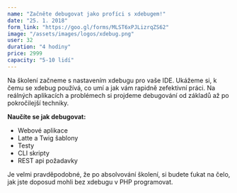 ```yaml
---
name: "Začněte debugovat jako profíci s xdebugem!"
date: "25. 1. 2018"
form_link: "https://goo.gl/forms/MLST6xPJLizrqZS62"
image: "/assets/images/logos/xdebug.png"
user: 32
duration: "4 hodiny"
price: 2999
capacity: "5-10 lidí"
---
```


Na školení začneme s nastavením xdebugu pro vaše IDE. Ukážeme si, k čemu se xdebug používá, co umí a jak vám rapidně zefektivní práci. Na reálných aplikacích a problémech si projdeme debugování od základů až po pokročilejší techniky.

<p><strong>Naučíte se jak debugovat:</strong></p>
<ul>
    <li>Webové aplikace</li>
    <li>Latte a Twig šablony</li>
    <li>Testy</li>
    <li>CLI skripty</li>
    <li>REST api požadavky</li>
</ul>

Je velmi pravděpodobné, že po absolvování školení, si budete ťukat na čelo, jak jste doposud mohli bez xdebugu v PHP programovat.
